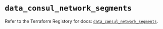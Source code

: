 # `data_consul_network_segments`

Refer to the Terraform Registory for docs: [`data_consul_network_segments`](https://www.terraform.io/docs/providers/consul/d/network_segments).
